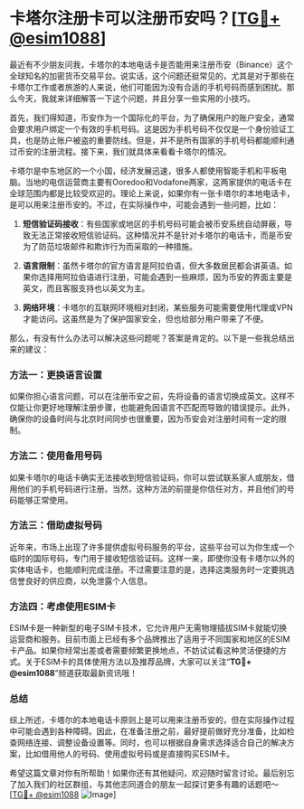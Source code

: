 # 卡塔尔注册卡可以注册币安吗？[[TG💪+ @esim1088](https://t.me/s/esim1088)]

最近有不少朋友问我，卡塔尔的本地电话卡是否能用来注册币安（Binance）这个全球知名的加密货币交易平台。说实话，这个问题还挺常见的，尤其是对于那些在卡塔尔工作或者旅游的人来说，他们可能因为没有合适的手机号码而感到困扰。那么今天，我就来详细解答一下这个问题，并且分享一些实用的小技巧。

首先，我们得知道，币安作为一个国际化的平台，为了确保用户的账户安全，通常会要求用户绑定一个有效的手机号码。这是因为手机号码不仅仅是一个身份验证工具，也是防止账户被盗的重要防线。但是，并不是所有国家的手机号码都能顺利通过币安的注册流程。接下来，我们就具体来看看卡塔尔的情况。

卡塔尔是中东地区的一个小国，经济发展迅速，很多人都使用智能手机和平板电脑。当地的电信运营商主要有Ooredoo和Vodafone两家，这两家提供的电话卡在全球范围内都是比较受欢迎的。理论上来说，如果你有一张卡塔尔的本地电话卡，是可以用来注册币安的。不过，在实际操作中，可能会遇到一些问题，比如：

1. **短信验证码接收**：有些国家或地区的手机号码可能会被币安系统自动屏蔽，导致无法正常接收短信验证码。这种情况并不是针对卡塔尔的电话卡，而是币安为了防范垃圾邮件和欺诈行为而采取的一种措施。
   
2. **语言限制**：虽然卡塔尔的官方语言是阿拉伯语，但大多数居民都会讲英语。如果你选择用阿拉伯语进行注册，可能会遇到一些麻烦，因为币安的界面主要是英文，而且客服支持也以英文为主。

3. **网络环境**：卡塔尔的互联网环境相对封闭，某些服务可能需要使用代理或VPN才能访问。这虽然是为了保护国家安全，但也给部分用户带来了不便。

那么，有没有什么办法可以解决这些问题呢？答案是肯定的。以下是一些我总结出来的建议：

### 方法一：更换语言设置

如果你担心语言问题，可以在注册币安之前，先将设备的语言切换成英文。这样不仅能让你更好地理解注册步骤，也能避免因语言不匹配而导致的错误提示。此外，确保你的设备时间与北京时间同步也很重要，因为币安会对注册时间有一定的限制。

### 方法二：使用备用号码

如果卡塔尔的电话卡确实无法接收到短信验证码，你可以尝试联系家人或朋友，借用他们的手机号码进行注册。当然，这种方法的前提是你信任对方，并且他们的号码能够正常使用。

### 方法三：借助虚拟号码

近年来，市场上出现了许多提供虚拟号码服务的平台，这些平台可以为你生成一个临时的国际号码，专门用于接收短信验证码。这样一来，即使你没有卡塔尔以外的实体电话卡，也能顺利完成注册。不过需要注意的是，选择这类服务时一定要挑选信誉良好的供应商，以免泄露个人信息。

### 方法四：考虑使用ESIM卡

ESIM卡是一种新型的电子SIM卡技术，它允许用户无需物理插拔SIM卡就能切换运营商和服务。目前市面上已经有多个品牌推出了适用于不同国家和地区的ESIM卡产品。如果你经常出差或者需要频繁更换地点，不妨试试看这种灵活便捷的方式。关于ESIM卡的具体使用方法以及推荐品牌，大家可以关注“**TG💪+ @esim1088**”频道获取最新资讯哦！

### 总结

综上所述，卡塔尔的本地电话卡原则上是可以用来注册币安的，但在实际操作过程中可能会遇到各种障碍。因此，在准备注册之前，最好提前做好充分准备，比如检查网络连接、调整设备设置等。同时，也可以根据自身需求选择适合自己的解决方案，比如借用他人的号码、使用虚拟号码或是直接购买ESIM卡。

希望这篇文章对你有所帮助！如果你还有其他疑问，欢迎随时留言讨论。最后别忘了加入我们的社区群组，与其他志同道合的朋友一起探讨更多有趣的话题吧～ [[TG💪+ @esim1088](https://t.me/s/esim1088) ![Image](https://i.postimg.cc/4NQfJmqS/Snipaste-2025-05-13-00-14-12.png)]